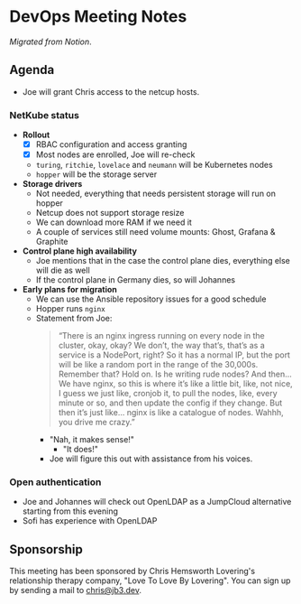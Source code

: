 # DevOps Meeting Notes

*Migrated from Notion*.

## Agenda

- Joe will grant Chris access to the netcup hosts.

### NetKube status

- **Rollout**
  - [x] RBAC configuration and access granting
  - [x] Most nodes are enrolled, Joe will re-check
  - `turing`, `ritchie`, `lovelace` and `neumann` will be Kubernetes nodes
  - `hopper` will be the storage server
- **Storage drivers**
  - Not needed, everything that needs persistent storage will run on hopper
  - Netcup does not support storage resize
  - We can download more RAM if we need it
  - A couple of services still need volume mounts: Ghost, Grafana & Graphite
- **Control plane high availability**
  - Joe mentions that in the case the control plane dies, everything else will
    die as well
  - If the control plane in Germany dies, so will Johannes
- **Early plans for migration**
  - We can use the Ansible repository issues for a good schedule
  - Hopper runs `nginx`
  - Statement from Joe:
    > “There is an nginx ingress running on every node in the cluster, okay,
    > okay? We don’t, the way that’s, that’s as a service is a NodePort, right?
    > So it has a normal IP, but the port will be like a random port in the range
    > of the 30,000s. Remember that? Hold on. Is he writing rude nodes? And then…
    > We have nginx, so this is where it’s like a little bit, like, not nice, I
    > guess we just like, cronjob it, to pull the nodes, like, every minute or
    > so, and then update the config if they change. But then it’s just like…
    > nginx is like a catalogue of nodes. Wahhh, you drive me crazy.”
    - "Nah, it makes sense!"
      - "It does!"
    - Joe will figure this out with assistance from his voices.

### Open authentication

- Joe and Johannes will check out OpenLDAP as a JumpCloud alternative starting
  from this evening
- Sofi has experience with OpenLDAP


## Sponsorship

This meeting has been sponsored by Chris Hemsworth Lovering's relationship
therapy company, "Love To Love By Lovering". You can sign up by sending a mail
to chris@jb3.dev.


<!-- vim: set textwidth=80 sw=2 ts=2: -->
